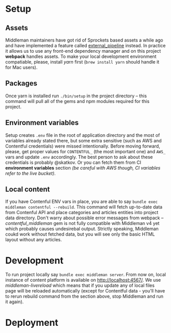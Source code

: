 # Setup

## Assets
Middleman maintainers have got rid of Sprockets based assets a while ago and have implemented a feature called [external_pipeline](https://middlemanapp.com/advanced/external-pipeline/) instead. In practice it allows us to use any front-end dependency manager and on this project **webpack** handles assets. To make your local development environment compatiable, please, install *yarn* first (`brew install yarn` should handle it for Mac users).

## Packages
Once yarn is installed run `./bin/setup` in the project directory – this command will pull all of the gems and npm modules required for this project.

## Environment variables
Setup creates `.env` file in the root of application directory and the most of variables already stated there, but some extra sensitive (such as AWS and Contentful credentials) were missed intentionally. Before moving forward, please, get proper values for `CONTENTFUL_` (the most important one) and `AWS_` vars and update `.env` accordingly. The best person to ask about these credentials is probably @skatkov. Or you can fetch them from CI **environment variables** section *(be careful with AWS though, CI variables refer to the live bucket)*.

## Local content
If you have Contenful ENV vars in place, you are able to say `bundle exec middleman contentful --rebuild`. This command will fetch up-to-date data from Contenful API and place categories and articles entities into project data directory. Don't warry about possible error messages from webpack – *contentful_middleman* gem is not fully compatible with Middleman v4 yet which probably causes undesirebal output. Strictly speaking, Middleman coukd work without fetched data, but you will see only the basic HTML layout without any articles.

# Development
To run project locally say `bundle exec middleman server`. From now on, local instance of content platform is available on [http://localhost:4567/](http://localhost:4567/). We use *middleman-livereload* which means that if you update any of local files page will be reloaded automatically (except for Contentful data - you'll have to rerun rebuild command from the section above, stop Middleman and run it again).

# Deployment
